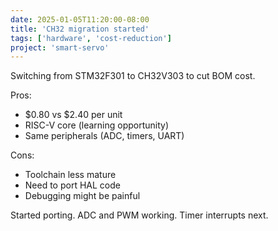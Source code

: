 ```yaml
---
date: 2025-01-05T11:20:00-08:00
title: 'CH32 migration started'
tags: ['hardware', 'cost-reduction']
project: 'smart-servo'
---
```


Switching from STM32F301 to CH32V303 to cut BOM cost.

Pros:

- $0.80 vs $2.40 per unit
- RISC-V core (learning opportunity)
- Same peripherals (ADC, timers, UART)

Cons:

- Toolchain less mature
- Need to port HAL code
- Debugging might be painful

Started porting. ADC and PWM working. Timer interrupts next.
